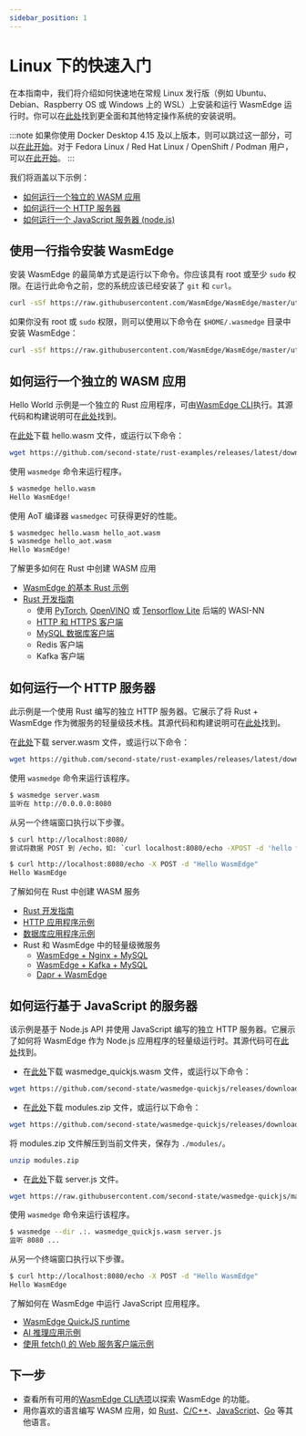 ```yaml
---
sidebar_position: 1
---
```


# Linux 下的快速入门

在本指南中，我们将介绍如何快速地在常规 Linux 发行版（例如 Ubuntu、Debian、Raspberry OS 或 Windows 上的 WSL）上安装和运行 WasmEdge 运行时。你可以在[此处](../install.md#install)找到更全面和其他特定操作系统的安装说明。

<!-- prettier-ignore -->
:::note
如果你使用 Docker Desktop 4.15 及以上版本，则可以跳过这一部分，可以[在此开始](quick_start_docker.md)。对于 Fedora Linux / Red Hat Linux / OpenShift / Podman 用户，可以[在此开始](quick_start_redhat.md)。
:::

我们将涵盖以下示例：

- [如何运行一个独立的 WASM 应用](#how-to-run-a-standalone-wasm-app)
- [如何运行一个 HTTP 服务器](#how-to-run-an-http-server)
- [如何运行一个 JavaScript 服务器 (node.js)](#how-to-run-a-javascript-based-server)

## 使用一行指令安装 WasmEdge

安装 WasmEdge 的最简单方式是运行以下命令。你应该具有 root 或至少 `sudo` 权限。在运行此命令之前，您的系统应该已经安装了 `git` 和 `curl`。

```bash
curl -sSf https://raw.githubusercontent.com/WasmEdge/WasmEdge/master/utils/install.sh | sudo bash -s -- -p /usr/local
```

如果你没有 root 或 `sudo` 权限，则可以使用以下命令在 `$HOME/.wasmedge` 目录中安装 WasmEdge：

```bash
curl -sSf https://raw.githubusercontent.com/WasmEdge/WasmEdge/master/utils/install.sh | bash
```

## 如何运行一个独立的 WASM 应用

Hello World 示例是一个独立的 Rust 应用程序，可由[WasmEdge CLI](../build-and-run/cli.md)执行。其源代码和构建说明可在[此处](https://github.com/second-state/rust-examples/tree/main/hello)找到。

在[此处](https://github.com/second-state/rust-examples/releases/latest/download/hello.wasm)下载 hello.wasm 文件，或运行以下命令：

```bash
wget https://github.com/second-state/rust-examples/releases/latest/download/hello.wasm
```

使用 `wasmedge` 命令来运行程序。

```bash
$ wasmedge hello.wasm
Hello WasmEdge!
```

使用 AoT 编译器 `wasmedgec` 可获得更好的性能。

```bash
$ wasmedgec hello.wasm hello_aot.wasm
$ wasmedge hello_aot.wasm
Hello WasmEdge!
```

了解更多如何在 Rust 中创建 WASM 应用

- [WasmEdge 的基本 Rust 示例](https://github.com/second-state/rust-examples)
- [Rust 开发指南](/category/develop-wasm-apps-in-rust)
  - 使用 [PyTorch](../../develop/rust/wasinn/pytorch.md), [OpenVINO](../../develop/rust/wasinn/openvino.md) 或 [Tensorflow Lite](../../develop/rust/wasinn/tensorflow_lite.md) 后端的 WASI-NN
  - [HTTP 和 HTTPS 客户端](../../develop/rust/http_service/client.md)
  - [MySQL 数据库客户端](../../develop/rust/database/my_sql_driver.md)
  - Redis 客户端
  - Kafka 客户端

## 如何运行一个 HTTP 服务器

此示例是一个使用 Rust 编写的独立 HTTP 服务器。它展示了将 Rust + WasmEdge 作为微服务的轻量级技术栈。其源代码和构建说明可在[此处](https://github.com/second-state/rust-examples/tree/main/server)找到。

在[此处](https://github.com/second-state/rust-examples/releases/latest/download/server.wasm)下载 server.wasm 文件，或运行以下命令：

```bash
wget https://github.com/second-state/rust-examples/releases/latest/download/server.wasm
```

使用 `wasmedge` 命令来运行该程序。

```bash
$ wasmedge server.wasm
监听在 http://0.0.0.0:8080
```

从另一个终端窗口执行以下步骤。

```bash
$ curl http://localhost:8080/
尝试将数据 POST 到 /echo，如: `curl localhost:8080/echo -XPOST -d 'hello world'`

$ curl http://localhost:8080/echo -X POST -d "Hello WasmEdge"
Hello WasmEdge
```

了解如何在 Rust 中创建 WASM 服务

- [Rust 开发指南](/category/develop-wasm-apps-in-rust)
- [HTTP 应用程序示例](https://github.com/WasmEdge/wasmedge_hyper_demo)
- [数据库应用程序示例](https://github.com/WasmEdge/wasmedge-db-examples)
- Rust 和 WasmEdge 中的轻量级微服务
  - [WasmEdge + Nginx + MySQL](https://github.com/second-state/microservice-rust-mysql)
  - [WasmEdge + Kafka + MySQL](https://github.com/docker/awesome-compose/tree/master/wasmedge-kafka-mysql)
  - [Dapr + WasmEdge](https://github.com/second-state/dapr-wasm)

## 如何运行基于 JavaScript 的服务器

该示例是基于 Node.js API 并使用 JavaScript 编写的独立 HTTP 服务器。它展示了如何将 WasmEdge 作为 Node.js 应用程序的轻量级运行时。其源代码可在[此处](https://github.com/second-state/wasmedge-quickjs/tree/main/example_js/docker_wasm/server)找到。

- 在[此处](https://github.com/second-state/wasmedge-quickjs/releases/download/v0.5.0-alpha/wasmedge_quickjs.wasm)下载 wasmedge_quickjs.wasm 文件，或运行以下命令：

```bash
wget https://github.com/second-state/wasmedge-quickjs/releases/download/v0.5.0-alpha/wasmedge_quickjs.wasm
```

- 在[此处](https://github.com/second-state/wasmedge-quickjs/releases/download/v0.5.0-alpha/modules.zip)下载 modules.zip 文件，或运行以下命令：

```bash
wget https://github.com/second-state/wasmedge-quickjs/releases/download/v0.5.0-alpha/modules.zip
```

将 modules.zip 文件解压到当前文件夹，保存为 `./modules/`。

```bash
unzip modules.zip
```

- 在[此处](https://raw.githubusercontent.com/second-state/wasmedge-quickjs/main/example_js/docker_wasm/server/server.js)下载 server.js 文件。

```bash
wget https://raw.githubusercontent.com/second-state/wasmedge-quickjs/main/example_js/docker_wasm/server/server.js
```

使用 `wasmedge` 命令来运行该程序。

```bash
$ wasmedge --dir .:. wasmedge_quickjs.wasm server.js
监听 8080 ...
```

从另一个终端窗口执行以下步骤。

```bash
$ curl http://localhost:8080/echo -X POST -d "Hello WasmEdge"
Hello WasmEdge
```

了解如何在 WasmEdge 中运行 JavaScript 应用程序。

- [WasmEdge QuickJS runtime](https://github.com/second-state/wasmedge-quickjs)
- [AI 推理应用示例](https://github.com/second-state/wasmedge-quickjs/tree/main/example_js/tensorflow_lite_demo)
- [使用 fetch() 的 Web 服务客户端示例](https://github.com/second-state/wasmedge-quickjs/blob/main/example_js/wasi_http_fetch.js)

## 下一步

- 查看所有可用的[WasmEdge CLI选项](../build-and-run/cli.md)以探索 WasmEdge 的功能。
- 用你喜欢的语言编写 WASM 应用，如 [Rust](/category/develop-wasm-apps-in-rust)、[C/C++](/category/develop-wasm-apps-in-cc)、[JavaScript](/category/develop-wasm-apps-in-javascript)、[Go](/category/develop-wasm-apps-in-go) 等其他语言。
